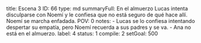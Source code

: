 title:          Escena 3
ID:             66
type:           md
summaryFull:    En el almuerzo Lucas intenta disculparse con Noemí y le confiesa que no está seguro de qué hace allí. Noemí se marcha enfadada. 
POV:            0
notes:          - Lucas se lo confiesa intentando despertar su empatía, pero Noemí recuerda a sus padres y se va.
                - Ana no está en el almuerzo.
label:          4
status:         1
compile:        2
setGoal:        500


